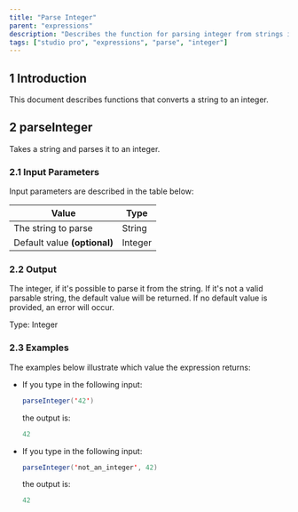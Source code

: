 ```yaml
---
title: "Parse Integer"
parent: "expressions"
description: "Describes the function for parsing integer from strings in Mendix."
tags: ["studio pro", "expressions", "parse", "integer"]
---
```


## 1 Introduction

This document describes functions that converts a string to an integer.

## 2 parseInteger

Takes a string and parses it to an integer.

### 2.1 Input Parameters

Input parameters are described in the table below:

| Value                        | Type    |
| ---------------------------- | ------- |
| The string to parse          | String  |
| Default value **(optional)** | Integer |

### 2.2 Output

The integer, if it's possible to parse it from the string. If it's not a valid parsable string, the default value will be returned. If no default value is provided, an error will occur.

Type: Integer

### 2.3 Examples

The examples below illustrate which value the expression returns:

* If you type in the following input:

    ```java
    parseInteger('42')
    ```

    the output is:

    ```java
    42
    ```

* If you type in the following input:

    ```java
    parseInteger('not_an_integer', 42)
    ```

    the output is:

    ```java
    42
    ```
